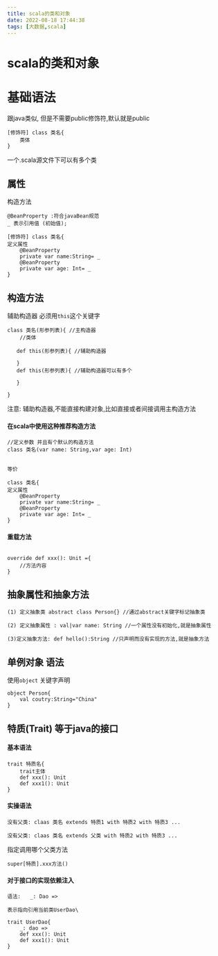 ```yaml
---
title: scala的类和对象
date: 2022-08-18 17:44:38
tags: [大数据,scala]
---
```

# scala的类和对象

# 基础语法
跟java类似,
但是不需要public修饰符,默认就是public
```
[修饰符] class 类名{
    类体
}
```
一个.scala源文件下可以有多个类

## 属性
<!--more-->
构造方法
```
@BeanProperty :符合javaBean规范
_ 表示引用值 (初始值);

[修饰符] class 类名{
定义属性
    @BeanProperty
    private var name:String= _
    @BeanProperty
    private var age: Int= _
}
```

## 构造方法
辅助构造器 必须用`this`这个关键字
```
class 类名(形参列表){ //主构造器
    //类体
    
   def this(形参列表){ //辅助构造器
       
   }
   def this(形参列表){ //辅助构造器可以有多个
       
   }
   
}
```
注意: 辅助构造器,不能直接构建对象,比如直接或者间接调用主构造方法


#### 在scala中使用这种推荐构造方法
```
//定义参数 并且有个默认的构造方法
class 类名(var name: String,var age: Int)


等价

class 类名{
定义属性
    @BeanProperty
    private var name:String= _
    @BeanProperty
    private var age: Int= _
}
```

#### 重载方法
```

override def xxx(): Unit ={
    //方法内容
}
```

## 抽象属性和抽象方法
```
(1) 定义抽象类 abstract class Person{} //通过abstract关键字标记抽象类

(2) 定义抽象属性 : val|var name: String //一个属性没有初始化,就是抽象属性

(3)定义抽象方法: def hello():String //只声明而没有实现的方法,就是抽象方法 
```


## 单例对象 语法
使用`object` 关键字声明
```
object Person{
    val coutry:String="China"
}
```

## 特质(Trait) 等于java的接口
#### 基本语法
```
trait 特质名{
    trait主体
    def xxx(): Unit
    def xxx1(): Unit    
}
```
#### 实操语法
```
没有父类: claas 类名 extends 特质1 with 特质2 with 特质3 ...

没有父类: claas 类名 extends 父类 with 特质2 with 特质3 ...
```
指定调用哪个父类方法
```
super[特质].xxx方法()
```

#### 对于接口的实现依赖注入
```
语法:   _: Dao =>

表示指向引用当前类UserDao\

trait UserDao{
    _: dao => 
    def xxx(): Unit
    def xxx1(): Unit    
}

```